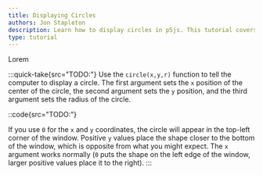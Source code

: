 ```yaml
---
title: Displaying Circles
authors: Jon Stapleton
description: Learn how to display circles in p5js. This tutorial covers the `circle(x,y,r)` function, the p5js coordinate system, and reading the p5js documentation.
type: tutorial
---
```


Lorem

:::quick-take{src="TODO:"}
Use the `circle(x,y,r)` function to tell the computer to display a circle. The first argument sets the `x` position of the center of the circle, the second argument sets the `y` position, and the third argument sets the radius of the circle.

::code{src="TODO:"}

If you use `0` for the `x` and `y` coordinates, the circle will appear in the top-left corner of the window. Positive `y` values place the shape closer to the bottom of the window, which is opposite from what you might expect. The `x` argument works normally (`0` puts the shape on the left edge of the window, larger positive values place it to the right).
:::